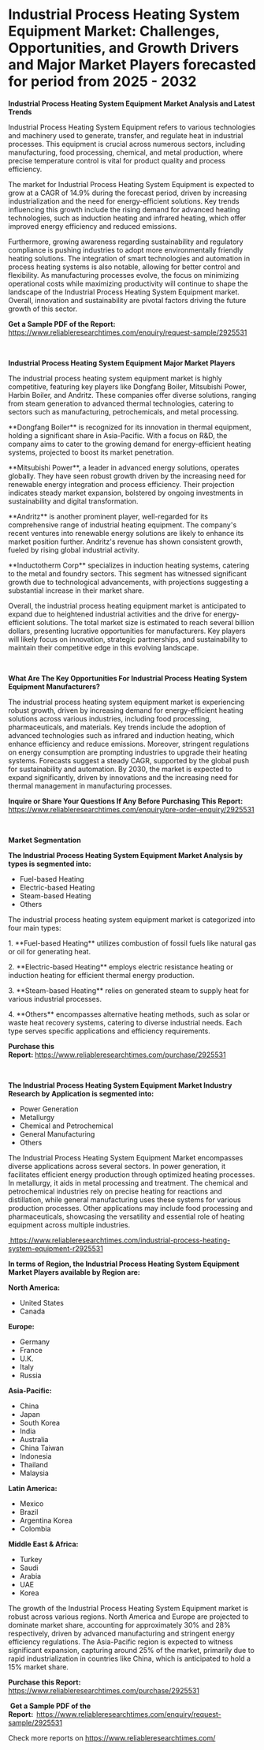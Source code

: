 <p><h1>Industrial Process Heating System Equipment Market: Challenges, Opportunities, and Growth Drivers and Major Market Players forecasted for period from 2025 - 2032</h1></p><p><strong>Industrial Process Heating System Equipment Market Analysis and Latest Trends</strong></p>
<p><p>Industrial Process Heating System Equipment refers to various technologies and machinery used to generate, transfer, and regulate heat in industrial processes. This equipment is crucial across numerous sectors, including manufacturing, food processing, chemical, and metal production, where precise temperature control is vital for product quality and process efficiency.</p><p>The market for Industrial Process Heating System Equipment is expected to grow at a CAGR of 14.9% during the forecast period, driven by increasing industrialization and the need for energy-efficient solutions. Key trends influencing this growth include the rising demand for advanced heating technologies, such as induction heating and infrared heating, which offer improved energy efficiency and reduced emissions. </p><p>Furthermore, growing awareness regarding sustainability and regulatory compliance is pushing industries to adopt more environmentally friendly heating solutions. The integration of smart technologies and automation in process heating systems is also notable, allowing for better control and flexibility. As manufacturing processes evolve, the focus on minimizing operational costs while maximizing productivity will continue to shape the landscape of the Industrial Process Heating System Equipment market. Overall, innovation and sustainability are pivotal factors driving the future growth of this sector.</p></p>
<p><strong>Get a Sample PDF of the Report:&nbsp;</strong> <a href="https://www.reliableresearchtimes.com/enquiry/request-sample/2925531?utm_campaign=2934&utm_medium=2&utm_source=Github&utm_content=ia&utm_term=12032025&utm_id=industrial-process-heating-system-equipment">https://www.reliableresearchtimes.com/enquiry/request-sample/2925531</a></p>
<p>&nbsp;</p>
<p><strong>Industrial Process Heating System Equipment Major Market Players</strong></p>
<p><p>The industrial process heating system equipment market is highly competitive, featuring key players like Dongfang Boiler, Mitsubishi Power, Harbin Boiler, and Andritz. These companies offer diverse solutions, ranging from steam generation to advanced thermal technologies, catering to sectors such as manufacturing, petrochemicals, and metal processing.</p><p>**Dongfang Boiler** is recognized for its innovation in thermal equipment, holding a significant share in Asia-Pacific. With a focus on R&D, the company aims to cater to the growing demand for energy-efficient heating systems, projected to boost its market penetration.</p><p>**Mitsubishi Power**, a leader in advanced energy solutions, operates globally. They have seen robust growth driven by the increasing need for renewable energy integration and process efficiency. Their projection indicates steady market expansion, bolstered by ongoing investments in sustainability and digital transformation.</p><p>**Andritz** is another prominent player, well-regarded for its comprehensive range of industrial heating equipment. The company's recent ventures into renewable energy solutions are likely to enhance its market position further. Andritz's revenue has shown consistent growth, fueled by rising global industrial activity.</p><p>**Inductotherm Corp** specializes in induction heating systems, catering to the metal and foundry sectors. This segment has witnessed significant growth due to technological advancements, with projections suggesting a substantial increase in their market share.</p><p>Overall, the industrial process heating equipment market is anticipated to expand due to heightened industrial activities and the drive for energy-efficient solutions. The total market size is estimated to reach several billion dollars, presenting lucrative opportunities for manufacturers. Key players will likely focus on innovation, strategic partnerships, and sustainability to maintain their competitive edge in this evolving landscape.</p></p>
<p>&nbsp;</p>
<p><strong>What Are The Key Opportunities For Industrial Process Heating System Equipment Manufacturers?</strong></p>
<p><p>The industrial process heating system equipment market is experiencing robust growth, driven by increasing demand for energy-efficient heating solutions across various industries, including food processing, pharmaceuticals, and materials. Key trends include the adoption of advanced technologies such as infrared and induction heating, which enhance efficiency and reduce emissions. Moreover, stringent regulations on energy consumption are prompting industries to upgrade their heating systems. Forecasts suggest a steady CAGR, supported by the global push for sustainability and automation. By 2030, the market is expected to expand significantly, driven by innovations and the increasing need for thermal management in manufacturing processes.</p></p>
<p><strong>Inquire or Share Your Questions If Any Before Purchasing This Report:</strong> <a href="https://www.reliableresearchtimes.com/enquiry/pre-order-enquiry/2925531?utm_campaign=2934&utm_medium=2&utm_source=Github&utm_content=ia&utm_term=12032025&utm_id=industrial-process-heating-system-equipment">https://www.reliableresearchtimes.com/enquiry/pre-order-enquiry/2925531</a></p>
<p>&nbsp;</p>
<p><strong>Market Segmentation</strong></p>
<p><strong>The Industrial Process Heating System Equipment Market Analysis by types is segmented into:</strong></p>
<p><ul><li>Fuel-based Heating</li><li>Electric-based Heating</li><li>Steam-based Heating</li><li>Others</li></ul></p>
<p><p>The industrial process heating system equipment market is categorized into four main types: </p><p>1. **Fuel-based Heating** utilizes combustion of fossil fuels like natural gas or oil for generating heat.</p><p>2. **Electric-based Heating** employs electric resistance heating or induction heating for efficient thermal energy production.</p><p>3. **Steam-based Heating** relies on generated steam to supply heat for various industrial processes.</p><p>4. **Others** encompasses alternative heating methods, such as solar or waste heat recovery systems, catering to diverse industrial needs. Each type serves specific applications and efficiency requirements.</p></p>
<p><strong>Purchase this Report:&nbsp;</strong><a href="https://www.reliableresearchtimes.com/purchase/2925531?utm_campaign=2934&utm_medium=2&utm_source=Github&utm_content=ia&utm_term=12032025&utm_id=industrial-process-heating-system-equipment">https://www.reliableresearchtimes.com/purchase/2925531</a></p>
<p>&nbsp;</p>
<p><strong>The Industrial Process Heating System Equipment Market Industry Research by Application is segmented into:</strong></p>
<p><ul><li>Power Generation</li><li>Metallurgy</li><li>Chemical and Petrochemical</li><li>General Manufacturing</li><li>Others</li></ul></p>
<p><p>The Industrial Process Heating System Equipment Market encompasses diverse applications across several sectors. In power generation, it facilitates efficient energy production through optimized heating processes. In metallurgy, it aids in metal processing and treatment. The chemical and petrochemical industries rely on precise heating for reactions and distillation, while general manufacturing uses these systems for various production processes. Other applications may include food processing and pharmaceuticals, showcasing the versatility and essential role of heating equipment across multiple industries.</p></p>
<p><a href="https://www.reliableresearchtimes.com/industrial-process-heating-system-equipment-r2925531?utm_campaign=2934&utm_medium=2&utm_source=Github&utm_content=ia&utm_term=12032025&utm_id=industrial-process-heating-system-equipment">&nbsp;https://www.reliableresearchtimes.com/industrial-process-heating-system-equipment-r2925531</a></p>
<p><strong>In terms of Region, the Industrial Process Heating System Equipment Market Players available by Region are:</strong></p>
<p>
    <p> <strong> North America: </strong>
        <ul>
            <li>United States</li>
            <li>Canada</li>
        </ul>
        </p> 
    <p> <strong> Europe: </strong>
        <ul>
            <li>Germany</li>
            <li>France</li>
            <li>U.K.</li>
            <li>Italy</li>
            <li>Russia</li>
        </ul>
        </p> 
    <p> <strong> Asia-Pacific: </strong>
        <ul>
            <li>China</li>
            <li>Japan</li>
            <li>South Korea</li>
            <li>India</li>
            <li>Australia</li>
            <li>China Taiwan</li>
            <li>Indonesia</li>
            <li>Thailand</li>
            <li>Malaysia</li>
        </ul>
        </p> 
    <p> <strong> Latin America: </strong>
        <ul>
            <li>Mexico</li>
            <li>Brazil</li>
            <li>Argentina Korea</li>
            <li>Colombia</li>
        </ul>
        </p> 
    <p> <strong> Middle East & Africa: </strong>
        <ul>
            <li>Turkey</li>
            <li>Saudi</li>
            <li>Arabia</li>
            <li>UAE</li>
            <li>Korea</li>
        </ul>
    </p>
    </p>
<p><p>The growth of the Industrial Process Heating System Equipment market is robust across various regions. North America and Europe are projected to dominate market share, accounting for approximately 30% and 28% respectively, driven by advanced manufacturing and stringent energy efficiency regulations. The Asia-Pacific region is expected to witness significant expansion, capturing around 25% of the market, primarily due to rapid industrialization in countries like China, which is anticipated to hold a 15% market share.</p></p>
<p><strong>Purchase this Report: </strong><a href="https://www.reliableresearchtimes.com/purchase/2925531?utm_campaign=2934&utm_medium=2&utm_source=Github&utm_content=ia&utm_term=12032025&utm_id=industrial-process-heating-system-equipment">https://www.reliableresearchtimes.com/purchase/2925531</a></p>
<p>&nbsp;<strong>Get a Sample PDF of the Report:&nbsp;&nbsp;</strong><a href="https://www.reliableresearchtimes.com/enquiry/request-sample/2925531?utm_campaign=2934&utm_medium=2&utm_source=Github&utm_content=ia&utm_term=12032025&utm_id=industrial-process-heating-system-equipment">https://www.reliableresearchtimes.com/enquiry/request-sample/2925531</a></p>
<p><strong></strong></p>
<p>Check more reports on <a href="https://www.reliableresearchtimes.com/?utm_campaign=2934&utm_medium=2&utm_source=Github&utm_content=ia&utm_term=12032025&utm_id=industrial-process-heating-system-equipment">https://www.reliableresearchtimes.com/</a></p>